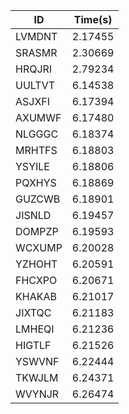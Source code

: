 |ID|Time(s)|
|-|-|
|LVMDNT|2.17455|
|SRASMR|2.30669|
|HRQJRI|2.79234|
|UULTVT|6.14538|
|ASJXFI|6.17394|
|AXUMWF|6.17480|
|NLGGGC|6.18374|
|MRHTFS|6.18803|
|YSYILE|6.18806|
|PQXHYS|6.18869|
|GUZCWB|6.18901|
|JISNLD|6.19457|
|DOMPZP|6.19593|
|WCXUMP|6.20028|
|YZHOHT|6.20591|
|FHCXPO|6.20671|
|KHAKAB|6.21017|
|JIXTQC|6.21183|
|LMHEQI|6.21236|
|HIGTLF|6.21526|
|YSWVNF|6.22444|
|TKWJLM|6.24371|
|WVYNJR|6.26474|
